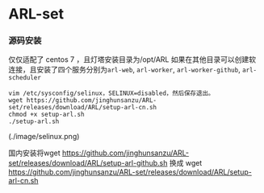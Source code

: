 # ARL-set
### 源码安装

仅仅适配了 centos 7 ，且灯塔安装目录为/opt/ARL
如果在其他目录可以创建软连接，且安装了四个服务分别为`arl-web`, `arl-worker`, `arl-worker-github`, `arl-scheduler`

```
vim /etc/sysconfig/selinux，SELINUX=disabled，然后保存退出。
wget https://github.com/jinghunsanzu/ARL-set/releases/download/ARL/setup-arl-cn.sh
chmod +x setup-arl.sh
./setup-arl.sh
```
(./image/selinux.png)

国内安装将wget https://github.com/jinghunsanzu/ARL-set/releases/download/ARL/setup-arl-github.sh  换成   wget https://github.com/jinghunsanzu/ARL-set/releases/download/ARL/setup-arl-cn.sh
